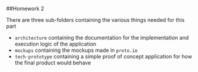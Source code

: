 ##Homework 2


There are three sub-folders containing the various things needed for this part
- `architecture` containing the documentation for the implementation and execution logic of the application
- `mockups` containing the mockups made in `proto.io`
- `tech-prototype` containing a simple proof of concept application for how the final product would behave 